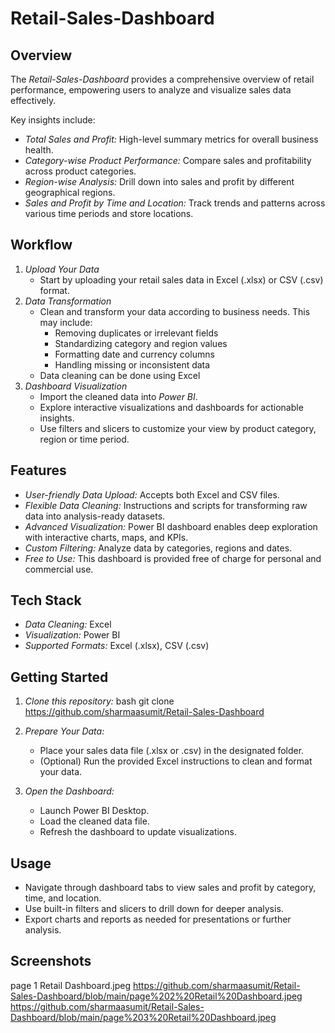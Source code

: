 
# Retail-Sales-Dashboard

## Overview
The *Retail-Sales-Dashboard* provides a comprehensive overview of retail performance, empowering users to analyze and visualize sales data effectively.

Key insights include:
- *Total Sales and Profit:* High-level summary metrics for overall business health.
- *Category-wise Product Performance:* Compare sales and profitability across product categories.
- *Region-wise Analysis:* Drill down into sales and profit by different geographical regions.
- *Sales and Profit by Time and Location:* Track trends and patterns across various time periods and store locations.

## Workflow

1. *Upload Your Data*
   - Start by uploading your retail sales data in Excel (.xlsx) or CSV (.csv) format.
2. *Data Transformation*
   - Clean and transform your data according to business needs. This may include:
     - Removing duplicates or irrelevant fields
     - Standardizing category and region values
     - Formatting date and currency columns
     - Handling missing or inconsistent data
   - Data cleaning can be done using Excel
3. *Dashboard Visualization*
   - Import the cleaned data into *Power BI*.  
   - Explore interactive visualizations and dashboards for actionable insights.
   - Use filters and slicers to customize your view by product category, region or time period.

## Features

- *User-friendly Data Upload:* Accepts both Excel and CSV files.
- *Flexible Data Cleaning:* Instructions and scripts for transforming raw data into analysis-ready datasets.
- *Advanced Visualization:* Power BI dashboard enables deep exploration with interactive charts, maps, and KPIs.
- *Custom Filtering:* Analyze data by categories, regions and dates.
- *Free to Use:* This dashboard is provided free of charge for personal and commercial use.

## Tech Stack

- *Data Cleaning:* Excel
- *Visualization:* Power BI
- *Supported Formats:* Excel (.xlsx), CSV (.csv)

## Getting Started

1. *Clone this repository:*
   bash
   git clone https://github.com/sharmaasumit/Retail-Sales-Dashboard
   
2. *Prepare Your Data:*
   - Place your sales data file (.xlsx or .csv) in the designated folder.
   - (Optional) Run the provided Excel instructions to clean and format your data.
3. *Open the Dashboard:*
   - Launch Power BI Desktop.
   - Load the cleaned data file.
   - Refresh the dashboard to update visualizations.

## Usage

- Navigate through dashboard tabs to view sales and profit by category, time, and location.
- Use built-in filters and slicers to drill down for deeper analysis.
- Export charts and reports as needed for presentations or further analysis.

## Screenshots
page 1 Retail Dashboard.jpeg
https://github.com/sharmaasumit/Retail-Sales-Dashboard/blob/main/page%202%20Retail%20Dashboard.jpeg
https://github.com/sharmaasumit/Retail-Sales-Dashboard/blob/main/page%203%20Retail%20Dashboard.jpeg

